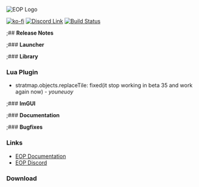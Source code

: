 ![EOP Logo](https://i.imgur.com/jqzoYoQ.png)

 [![ko-fi](https://ko-fi.com/img/githubbutton_sm.svg)](https://ko-fi.com/D1D4DZTHG)
 [![Discord Link](https://img.shields.io/discord/713369537948549191?color=red&label=Discord&style=for-the-badge)](https://discord.gg/Epqjm8u2WK)
 [![Build Status](https://img.shields.io/github/v/release/youneuoy/M2TWEOP-library?label=Download&style=for-the-badge)](#download)

;## **Release Notes**

;### **Launcher**

;### **Library**

### **Lua Plugin**
- stratmap.objects.replaceTile: fixed(it stop working in beta 35 and work again now)  - *youneuoy*

;### **ImGUI**

;### **Documentation**

;### **Bugfixes**

### **Links**
* [EOP Documentation](https://youneuoy.github.io/M2TWEOP-library/)
* [EOP Discord](https://discord.gg/Epqjm8u2WK)

### **Download**
<a id="download"></a>
